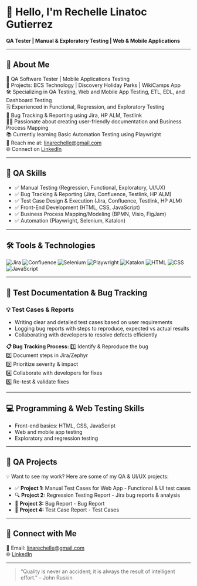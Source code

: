 # 👋 Hello, I'm Rechelle Linatoc Gutierrez

**QA Tester | Manual & Exploratory Testing | Web & Mobile Applications**

---

## 📌 About Me

🏢 QA Software Tester | Mobile Applications Testing  
🧪 Projects: BCS Technology | Discovery Holiday Parks | WikiCamps App  
🛠️ Specializing in QA Testing, Web and Mobile App Testing, ETL, EDL, and Dashboard Testing  
🗒️ Experienced in Functional, Regression, and Exploratory Testing  
🔎 Bug Tracking & Reporting using Jira, HP ALM, Testlink  
👨‍💻 Passionate about creating user-friendly documentation and Business Process Mapping  
📚 Currently learning Basic Automation Testing using Playwright  
📧 Reach me at: linarechelle@gmail.com  
🌐 Connect on [LinkedIn](#)

---

## 🔎 QA Skills

- ✅ Manual Testing (Regression, Functional, Exploratory, UI/UX)
- ✅ Bug Tracking & Reporting (Jira, Confluence, Testlink, HP ALM)
- ✅ Test Case Design & Execution (Jira, Confluence, Testlink, HP ALM)
- ✅ Front-End Development (HTML, CSS, JavaScript)
- ✅ Business Process Mapping/Modeling (BPMN, Visio, FigJam)
- ✅ Automation (Playwright, Selenium, Katalon)

---

## 🛠️ Tools & Technologies

![Jira](https://img.shields.io/badge/-Jira-0052CC?logo=jira&logoColor=white)
![Confluence](https://img.shields.io/badge/-Confluence-172B4D?logo=confluence&logoColor=white)
![Selenium](https://img.shields.io/badge/-Selenium-43B02A?logo=selenium&logoColor=white)
![Playwright](https://img.shields.io/badge/-Playwright-2EAD33?logo=playwright&logoColor=white)
![Katalon](https://img.shields.io/badge/-Katalon-32C766?logo=katalon&logoColor=white)
![HTML](https://img.shields.io/badge/-HTML5-E34F26?logo=html5&logoColor=white)
![CSS](https://img.shields.io/badge/-CSS3-1572B6?logo=css3&logoColor=white)
![JavaScript](https://img.shields.io/badge/-JavaScript-F7DF1E?logo=javascript&logoColor=black)

---

## 📝 Test Documentation & Bug Tracking

### 💡 Test Cases & Reports

- Writing clear and detailed test cases based on user requirements  
- Logging bug reports with steps to reproduce, expected vs actual results  
- Collaborating with developers to resolve defects efficiently  

**📋 Bug Tracking Process:**
1️⃣ Identify & Reproduce the bug  
2️⃣ Document steps in Jira/Zephyr  
3️⃣ Prioritize severity & impact  
4️⃣ Collaborate with developers for fixes  
5️⃣ Re-test & validate fixes  

---

## 💻 Programming & Web Testing Skills

- Front-end basics: HTML, CSS, JavaScript
- Web and mobile app testing
- Exploratory and regression testing

---

## 📂 QA Projects

💡 Want to see my work? Here are some of my QA & UI/UX projects:

- ✅ **Project 1:** Manual Test Cases for Web App - Functional & UI test cases  
- 🔍 **Project 2:** Regression Testing Report - Jira bug reports & analysis  
- 📘 **Project 3:** Bug Report - Bug Report  
- 📄 **Project 4:** Test Case Report - Test Cases  

---

## 🔗 Connect with Me

📧 Email: linarechelle@gmail.com  
🌐 [LinkedIn](#)

---

> “Quality is never an accident; it is always the result of intelligent effort.” – John Ruskin
